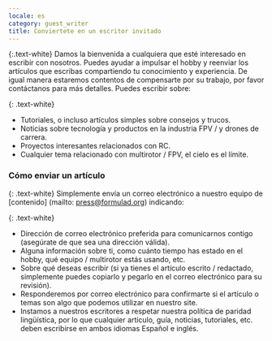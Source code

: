 ```yaml
---
locale: es
category: guest_writer
title: Conviertete en un escritor invitado
---
```


{:.text-white}
Damos la bienvenida a cualquiera que esté interesado en escribir
con nosotros.
Puedes ayudar a impulsar el hobby y
reenviar los artículos que escribas compartiendo tu conocimiento y experiencia.
De igual manera estaremos contentos de compensarte por su trabajo,
por favor contáctanos para más detalles.
Puedes escribir sobre:

{: .text-white}
* Tutoriales, o incluso artículos simples sobre consejos y trucos.
* Noticias sobre tecnología y productos en la industria FPV / y drones de carrera.
* Proyectos interesantes relacionados con RC.
* Cualquier tema relacionado con multirotor / FPV, el cielo es el límite.

### Cómo enviar un artículo

{: .text-white}
Simplemente envía un correo electrónico a nuestro equipo de [contenido] (mailto: press@formulad.org) indicando:

{: .text-white}
* Dirección de correo electrónico preferida para comunicarnos contigo (asegúrate de que sea una dirección válida).
* Alguna información sobre ti, como cuánto tiempo has estado en el hobby, qué equipo / multirotor estás usando, etc.
* Sobre qué deseas escribir (si ya tienes el artículo escrito / redactado, simplemente puedes copiarlo y pegarlo
en el correo electrónico para su revisión).
* Responderemos por correo electrónico para confirmarte si el artículo
o temas son algo que podemos utilizar en nuestro site.
* Instamos a nuestros escritores a respetar nuestra política de paridad lingüística,
por lo que cualquier artículo, guía, noticias, tutoriales, etc. deben escribirse en ambos idiomas
Español e inglés.



